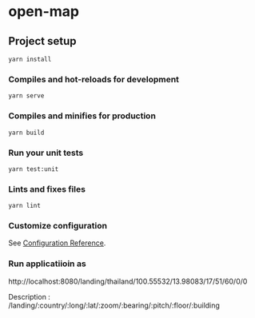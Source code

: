 # open-map

## Project setup
```
yarn install
```

### Compiles and hot-reloads for development
```
yarn serve
```

### Compiles and minifies for production
```
yarn build
```

### Run your unit tests
```
yarn test:unit
```

### Lints and fixes files
```
yarn lint
```

### Customize configuration
See [Configuration Reference](https://cli.vuejs.org/config/).


### Run applicatiioin as
http://localhost:8080/landing/thailand/100.55532/13.98083/17/51/60/0/0        

Description  : /landing/:country/:long/:lat/:zoom/:bearing/:pitch/:floor/:building

